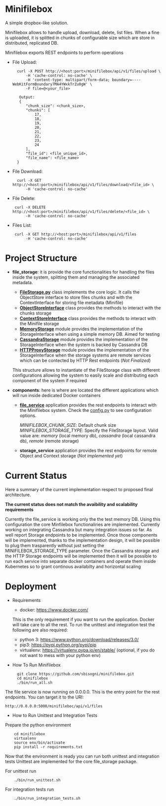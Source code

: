 # Minifilebox
A simple dropbox-like solution.

Minifilebox allows to handle upload, download, delete, list files.
When a fine is uploaded, it is splitted in chunks of configurable size which are store in distributed, replicated DB.

Minifilebox exports REST endpoints to perform operations

* File Upload:

        curl -X POST http://<host:port>/minifilebox/api/v1/files/upload \
            -H 'cache-control: no-cache' \
            -H 'content-type: multipart/form-data; boundary=----WebKitFormBoundary7MA4YWxkTrZu0gW' \
            -F file=@<your_file>
         
         Output:
         {
            "chunk_size": <chunk_size>,
            "chunks": [
                17,
                18,
                19,
                20,
                21,
                22,
                23,
                24
            ],
            "file_id": <file_unique_id>,
            "file_name": <file_name>
        }
        
* File Download:

        curl -X GET http://<host:port>/minifilebox/api/v1/files/download/<file_id> \
            -H 'cache-control: no-cache'
            
* File Delete:

       curl -X DELETE http://<host:port>/minifilebox/api/v1/files/delete/<file_id> \
            -H 'cache-control: no-cache'
           
* Files List:

       curl -X GET http://<host:port>/minifilebox/api/v1/files
            -H 'cache-control: no-cache'

# Project Structure

* **file_storage**: it is provide the core functionalities for handling the files inside the system, splitting them and managing the associated metadata.
    
    * **[FileStorage.py](https://github.com/sbisogni/minifilebox/blob/master/file_storage/file_storage/FileStorage.py)** class implements the core logic. It calls the ObjectStore interface to store files chunks and with the ContextInterface for storing file metadata (Minifile)
    * **[ObjectStoreInterface](https://github.com/sbisogni/minifilebox/blob/master/file_storage/file_storage/StorageInterface.py)** class provides the methods to interact with the chunks storage
    * **[ContextStoreInterface](https://github.com/sbisogni/minifilebox/blob/master/file_storage/file_storage/StorageInterface.py)** class provides the methods to interact with the Minifile storage
    * **[MemoryStorage](https://github.com/sbisogni/minifilebox/blob/master/file_storage/file_storage/MemoryStorage.py)** module provides the implementation of the StorageInterface when using a simple memory DB. Aimed for testing
    * **[CassandraStorage](https://github.com/sbisogni/minifilebox/blob/master/file_storage/file_storage/CassandraStorage.py)** module provides the implementation of the StorageInterface when the system is backed by Cassandra DB
    * **[HTTPProxyStorage](https://github.com/sbisogni/minifilebox/blob/master/file_storage/file_storage/HTTPProxyStorage.py)** module provides the implementation of the StorageInterface when the storage systems are remote services which can be contected by HTTP Rest endpoints (*Not Finalized*)
    
  This structure allows to instantiate of the FileStorage class with different configurations allowing the system to easily scale and distributing each component of the system if required
  
* **components**: here is where are located the different applications which will run inside dedicated Docker containers

    * **[file_service](https://github.com/sbisogni/minifilebox/blob/master/components/file_service/app.py)** application provides the rest endpoints to interact with the Minifilebox system. Check the [config.py](https://github.com/sbisogni/minifilebox/blob/master/components/file_service/config.py) to see configuration options. 
        
        *MINIFILEBOX_CHUNK_SIZE*: Default chunk size
        *MINIFILEBOX_STORAGE_TYPE*: Specify the FileStorage layout. Valid value are: *memory* (local memory db), *cassandra* (local cassandra db), *remote* (remote storage)   
 
    * **storage_service** application provides the rest endpoints for remote Object and Context storage (*Not implemented yet*)

# Current Status

Here a summary of the current implementation respect to proposed final architecture. 

 **The current status does not match the avaibility and scalability requirements**
 
Currently the file_service is working only the the test memory DB. Using this configuration the core Minfilebox functionaliries are implemented.
Currently working on integrating Cassandra but many integration issues so far. As well report Storage endpoints to be implemented.
Once those components will be implemented, thanks to the implementation design, it will be possible to plug them trasparently without just setting the MINIFILEBOX_STORAGE_TYPE parameter. 
Once the Cassandra storage and the HTTP Storage endpoints will be implemented then it will be possible to run each service into separate docker containers and operate them inside Kubernetes so to grant continous availabilty and horizontal scaling
 
# Deployment

* Requirements
  * docker: https://www.docker.com/
  
  This is the only requirement if you want to run the application. Docker will take care to all the rest.
  To run the unittest and integration test the following are also required:
  
  * python 3: https://www.python.org/download/releases/3.0/
  * pip3: https://pypi.python.org/pypi/pip
  * virtualenv: https://virtualenv.pypa.io/en/stable/ (optional, if you do not want to mess with your python env)
  
* How To Run Minifilebox

        git clone https://github.com/sbisogni/minifilebox.git
        cd minifilebox
        ./bin/run_all.sh

The file service is now running on 0.0.0.0. This is the entry point for the rest endpoints. You can target it to the URI: 

    http://0.0.0.0:5000/minifileboc/api/v1/files


* How to Run Unittest and Integration Tests

Prepare the python environment 

        cd minifilebox
        virtualenv 
        source env/bin/activate
        pip install -r requirements.txt
        
Now that the environment is ready you can run both unittest and integration tests
Unittest are implemented for the core file_storage package.

For unittest run 
   
        ./bin/run_unittest.sh 

For integration tests run

        ./bin/run_integration_tests.sh
 
                
